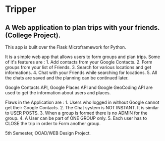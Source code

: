 # Tripper
A Web application to plan trips with your friends. (College Project).
--------------------------------------------------------------------------------
  This app is built over the Flask Microframework for Python.
  
  It is a simple web app that allows users to form groups and plan trips.
  Some of it's features are :
    1. Add contacts from your Google Contacts.
    2. Form groups from your list of Friends.
    3. Search for various locations and get informations.
    4. Chat with your Friends while searching for locations.
    5. All the chats are saved and the planning can be continued later.
    
  Google Contacts API, Google Places API and Google GeoCoding API are used to get 
  the information about users and places.
  
  Flaws in the Application are :
     1. Users who logged in without Google cannot get their Google Contacts.
     2. The Chat system is NOT INSTANT. It is similar to USER POSTS.
     3. When a group is formed there is no ADMIN for the group.
     4. A User can be part of ONE GROUP only.
     5. Each user has to CLOSE the trip in order to Form another group.
     
  5th Semester, OOAD/WEB Design Project.
  
